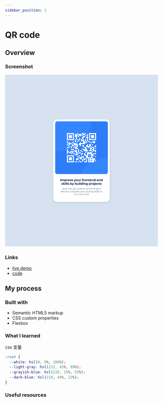 ```yaml
---
sidebar_position: 1
---
```


# QR code

## Overview

### Screenshot

![](./images/qr-code.png)

### Links

- [live demo](https://cyh-qr-code.netlify.app/)
- [code](https://github.com/cyhfe/frontend-mentor/tree/main/qr-code-component-main)

## My process

### Built with

- Semantic HTML5 markup
- CSS custom properties
- Flexbox

### What I learned

css 变量

```css
:root {
  --white: hsl(0, 0%, 100%);
  --light-gray: hsl(212, 45%, 89%);
  --grayish-blue: hsl(220, 15%, 55%);
  --dark-blue: hsl(218, 44%, 22%);
}
```

### Useful resources
